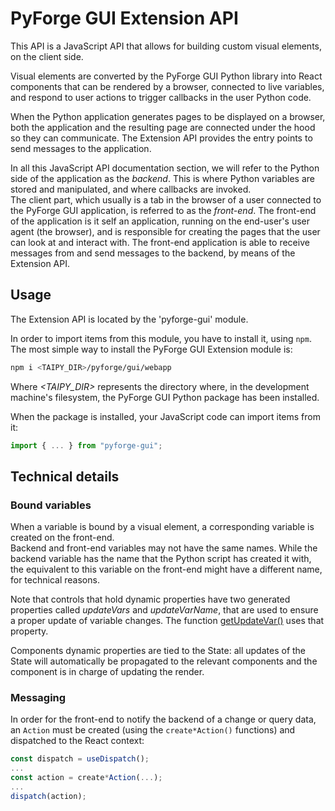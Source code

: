 # PyForge GUI Extension API

This API is a JavaScript API that allows for building custom visual elements, on the client
side.

Visual elements are converted by the PyForge GUI Python library into React components that
can be rendered by a browser, connected to live variables, and respond to user actions
to trigger callbacks in the user Python code.

When the Python application generates pages to be displayed on a browser, both the application and the resulting page are connected under the hood so they can communicate.
The Extension API provides the entry points to send messages to the application.

In all this JavaScript API documentation section, we will refer to the Python side
of the application as the *backend*. This is where Python variables are stored and
manipulated, and where callbacks are invoked.<br/>
The client part, which usually is a tab in the browser of a user connected to the
PyForge GUI application, is referred to as the *front-end*. The front-end of the application
is it self an application, running on the end-user's user agent (the browser), and
is responsible for creating the pages that the user can look at and interact with. The
front-end application is able to receive messages from and send messages to the backend,
by means of the Extension API.

## Usage

The Extension API is located by the 'pyforge-gui' module.

In order to import items from this module, you have to install it, using `npm`.
The most simple way to install the PyForge GUI Extension module is:
```bash
npm i <TAIPY_DIR>/pyforge/gui/webapp
```

Where *<TAIPY_DIR>* represents the directory where, in the development machine's
filesystem, the PyForge GUI Python package has been installed.

When the package is installed, your JavaScript code can import items from it:
```javascript
import { ... } from "pyforge-gui";
```

## Technical details

### Bound variables

When a variable is bound by a visual element, a corresponding variable is created on
the front-end.<br/>
Backend and front-end variables may not have the same names. While the backend variable
has the name that the Python script has created it with, the equivalent to this variable
on the front-end might have a different name, for technical reasons.

Note that controls that hold dynamic properties have two generated properties called
*updateVars* and *updateVarName*, that are used to ensure a proper update of variable changes. The function [getUpdateVar()](functions/getUpdateVar.md) uses that property.

Components dynamic properties are tied to the State: all updates of the State will
automatically be propagated to the relevant components and the component is in charge
of updating the render.

### Messaging

In order for the front-end to notify the backend of a change or query data, an `Action`
must be created (using the `create*Action()` functions) and dispatched to the React
context:

```javascript
const dispatch = useDispatch();
...
const action = create*Action(...);
...
dispatch(action);
```
